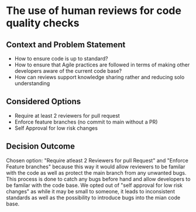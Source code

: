 # The use of human reviews for code quality checks

## Context and Problem Statement

- How to ensure code is up to standard? 
- How to ensure that Agile practices are followed in terms of making other developers aware of the current code base? 
- How can reviews support knowledge sharing rather and reducing solo understanding

## Considered Options

* Require at least 2 reviewers for pull request
* Enforce feature branches (no commit to main without a PR)
* Self Approval for low risk changes

## Decision Outcome

Chosen option: "Require atleast 2 Reviewers for pull Request" and "Enforce Feature branches" because this way it would allow reviewers to be familar with the code as well as protect the main branch from any unwanted bugs. This process is done to catch any bugs before hand and allow developers to be familar with the code base. We opted out of "self approval for low risk changes" as while it may be small to someone, it leads to inconsistent standards as well as the possibility to introduce bugs into the mian code base.